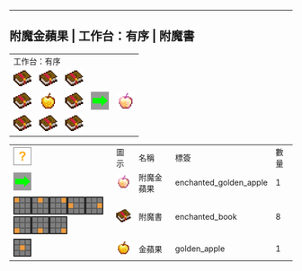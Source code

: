 ---
<!-- enchanted_golden_apple__from__crafting_shaped__use__enchanted_book.md -->

<!-- zh_tw -->

## 附魔金蘋果 | 工作台：有序 | 附魔書

<table>
	<tablebody>
		<tr>
			<td colspan="5">工作台：有序</td>
		</tr>
		<tr>
			<td><img src="../../../mc_icon/combat/enchanted_book.png"></td>
			<td><img src="../../../mc_icon/combat/enchanted_book.png"></td>
			<td><img src="../../../mc_icon/combat/enchanted_book.png"></td>
			<td colspan="2"></td>
		</tr>
		<tr>
			<td><img src="../../../mc_icon/combat/enchanted_book.png"></td>
			<td><img src="../../../mc_icon/food/golden_apple.png"></td>
			<td><img src="../../../mc_icon/combat/enchanted_book.png"></td>
			<td><img src="../../../mc_icon/recipes/arrow.png"></td>
			<td><img src="../../../mc_icon/food/enchanted_golden_apple.png"></td>
		</tr>
		<tr>
			<td><img src="../../../mc_icon/combat/enchanted_book.png"></td>
			<td><img src="../../../mc_icon/combat/enchanted_book.png"></td>
			<td><img src="../../../mc_icon/combat/enchanted_book.png"></td>
			<td colspan="2"></td>
		</tr>
	</tablebody>
</table>
<table>
	<tablebody>
		<tr>
			<td><img src="../../../mc_icon/recipes/tile.png"></td>
			<td>圖示</td>
			<td>名稱</td>
			<td>標簽</td>
			<td>數量</td>
		</tr>
		<tr>
			<td><img src="../../../mc_icon/recipes/arrow.png"></td>
			<td><img src="../../../mc_icon/food/enchanted_golden_apple.png"></td>
			<td>附魔金蘋果</td>
			<td>enchanted_golden_apple</td>
			<td>1</td>
		</tr>
		<tr>
			<td><img src="../../../mc_icon/recipes/01.png"><img src="../../../mc_icon/recipes/02.png"><img src="../../../mc_icon/recipes/03.png"><img src="../../../mc_icon/recipes/04.png"><img src="../../../mc_icon/recipes/06.png"><img src="../../../mc_icon/recipes/07.png"><img src="../../../mc_icon/recipes/08.png"><img src="../../../mc_icon/recipes/09.png"></td>
			<td><img src="../../../mc_icon/combat/enchanted_book.png"></td>
			<td>附魔書</td>
			<td>enchanted_book</td>
			<td>8</td>
		</tr>
		<tr>
			<td><img src="../../../mc_icon/recipes/05.png"></td>
			<td><img src="../../../mc_icon/food/golden_apple.png"></td>
			<td>金蘋果</td>
			<td>golden_apple</td>
			<td>1</td>
		</tr>
	</tablebody>
</table>

